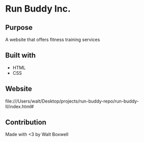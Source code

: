# Run Buddy Inc.

## Purpose
A website that offers fitness training services

## Built with
*   HTML
*   CSS

## Website 
file:///Users/walt/Desktop/projects/run-buddy-repo/run-buddy-II/index.html#

## Contribution
Made with <3 by Walt Boxwell
